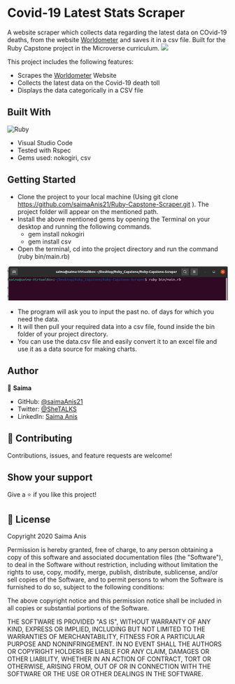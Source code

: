 # Covid-19 Latest Stats Scraper
A website scraper which collects data regarding the latest data on COvid-19 deaths, from the website
[Worldometer](https://www.worldometers.info/coronavirus/coronavirus-death-toll/) and saves it in a csv file.
Built for the Ruby Capstone project in the Microverse curriculum.
![](https://img.shields.io/badge/Microverse-blueviolet)

This project includes the following features:

- Scrapes the [Worldometer](https://www.worldometers.info/coronavirus/coronavirus-death-toll/) Website
- Collects the latest data on the Covid-19 death toll
- Displays the data categorically in a CSV file

## Built With

![Ruby](https://www.vectorlogo.zone/logos/ruby-lang/ruby-lang-horizontal.svg)
- Visual Studio Code
- Tested with Rspec
- Gems used: nokogiri, csv

## Getting Started

- Clone the project to your local machine (Using git clone https://github.com/saimaAnis21/Ruby-Capstone-Scraper.git <local-location-path>). The project folder will appear on the mentioned path.
- Install the above mentioned gems by opening the Terminal on your desktop and running the following   commands.
  - gem install nokogiri
  - gem install csv  
- Open the terminal, cd into the project directory and run the command (ruby bin/main.rb)

![win](ruby-shot-2.jpg)

- The program will ask you to input the past no. of days for which you need the data.
- It will then pull your required data into a csv file, found inside the bin folder of your project directory.
- You can use the data.csv file and easily convert it to an excel file and use it as a data source for making charts.










## Author

👤 **Saima**

- GitHub: [@saimaAnis21](https://github.com/saimaAnis21)
- Twitter: [@SheTALKS](https://twitter.com/SheTALKS6)
- LinkedIn: [Saima Anis](https://www.linkedin.com/in/saima-anis-3a07921b2/)


## 🤝 Contributing

Contributions, issues, and feature requests are welcome!


## Show your support

Give a ⭐️ if you like this project!

## 📝 License

Copyright 2020 Saima Anis

Permission is hereby granted, free of charge, to any person obtaining a copy of this software and associated documentation files (the "Software"), to deal in the Software without restriction, including without limitation the rights to use, copy, modify, merge, publish, distribute, sublicense, and/or sell copies of the Software, and to permit persons to whom the Software is furnished to do so, subject to the following conditions:

The above copyright notice and this permission notice shall be included in all copies or substantial portions of the Software.

THE SOFTWARE IS PROVIDED "AS IS", WITHOUT WARRANTY OF ANY KIND, EXPRESS OR IMPLIED, INCLUDING BUT NOT LIMITED TO THE WARRANTIES OF MERCHANTABILITY, FITNESS FOR A PARTICULAR PURPOSE AND NONINFRINGEMENT. IN NO EVENT SHALL THE AUTHORS OR COPYRIGHT HOLDERS BE LIABLE FOR ANY CLAIM, DAMAGES OR OTHER LIABILITY, WHETHER IN AN ACTION OF CONTRACT, TORT OR OTHERWISE, ARISING FROM, OUT OF OR IN CONNECTION WITH THE SOFTWARE OR THE USE OR OTHER DEALINGS IN THE SOFTWARE.
